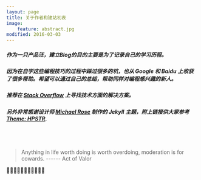 ```yaml
---
layout: page
title: 关于作者和建站初衷
image:
    feature: abstract.jpg
modified: 2016-03-03
---
```

##### 作为一只产品汪，建立Blog的目的主要是为了记录自己的学习历程。

##### 因为在自学这些编程技巧的过程中踩过很多的坑，也从 Google 和 Baidu 上收获了很多帮助。希望可以通过自己的总结，帮助同样对编程感兴趣的新人。

##### 推荐在 [**Stack Overflow**](https://www.stackoverflow.com) 上寻找技术方面的解决方案。

##### 另外非常感谢设计师 [**Michael Rose**](https://mademistakes.com/) 制作的 Jekyll 主题，附上链接供大家参考 [**Theme: HPSTR**](https://mademistakes.com/work/jekyll-themes/). 

<br>
<br>

> Anything in life worth doing is worth overdoing, moderation is for cowards.
> ------ Act of Valor
>
<!-- more -->








